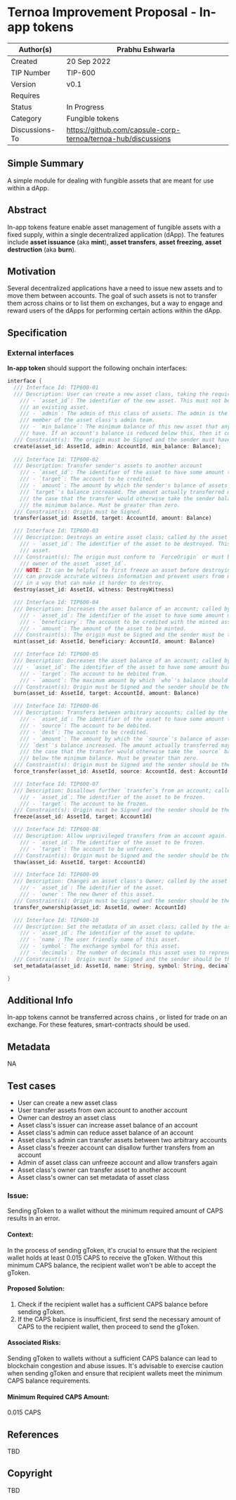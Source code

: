# Ternoa Improvement Proposal - __In-app tokens__

| Author(s)      | Prabhu Eshwarla |
| ----------- | ----------- |
| Created   | 20 Sep 2022       |
| TIP Number   | TIP-600       |
| Version   | v0.1       |
| Requires   |       |
| Status | In Progress       |
| Category   | Fungible tokens       |
| Discussions-To   | https://github.com/capsule-corp-ternoa/ternoa-hub/discussions     |


## Simple Summary

A simple module for dealing with fungible assets that are meant for use within a dApp. 

## Abstract

In-app tokens feature enable asset management of fungible assets with a fixed supply, within a single decentralized application (dApp). The features include __asset issuance__ (aka __mint__), __asset transfers__, __asset freezing__, __asset destruction__ (aka __burn__). 

## Motivation

Several decentralized applications have a need to issue new assets and to move them between accounts. The goal of such assets is not to transfer them across chains or to list them on exchanges, but a way to engage and reward users of the dApps for performing certain actions within the dApp.  

## Specification

### External interfaces

__In-app token__ should support the following onchain interfaces:
``` rust
interface {
  /// Interface Id: TIP600-01
  /// Description: User can create a new asset class, taking the required deposit
	/// - `asset_id`: The identifier of the new asset. This must not be currently in use to identify
	/// an existing asset.
	/// - `admin`: The admin of this class of assets. The admin is the initial address of each
	/// member of the asset class's admin team.
	/// - `min_balance`: The minimum balance of this new asset that any single account must
	/// have. If an account's balance is reduced below this, then it collapses to zero.  
  /// Constraint(s): The origin must be Signed and the sender must have sufficient funds free.
  create(asset_id: AssetId, admin: AccountId, min_balance: Balance);
  
  /// Interface Id: TIP600-02
  /// Description: Transfer sender's assets to another account
	/// - `asset_id`: The identifier of the asset to have some amount transferred.
	/// - `target`: The account to be credited.
	/// - `amount`: The amount by which the sender's balance of assets should be reduced and
	/// `target`'s balance increased. The amount actually transferred may be slightly greater in
	/// the case that the transfer would otherwise take the sender balance above zero but below
	/// the minimum balance. Must be greater than zero.  
  /// Constraint(s): Origin must be Signed.
  transfer(asset_id: AssetId, target: AccountId, amount: Balance)

  /// Interface Id: TIP600-03
  /// Description: Destroys an entire asset class; called by the asset class's Owner
    /// - `asset_id`: The identifier of the asset to be destroyed. This must identify an existing
	/// asset.  
  /// Constraint(s): The origin must conform to `ForceOrigin` or must be Signed and the sender must be the
    /// owner of the asset `asset_id`.
  /// NOTE: It can be helpful to first freeze an asset before destroying it so that you
  /// can provide accurate witness information and prevent users from manipulating state
  /// in a way that can make it harder to destroy.
  destroy(asset_id: AssetId, witness: DestroyWitness)

  /// Interface Id: TIP600-04
  /// Description: Increases the asset balance of an account; called by the asset class's Issuer.
	/// - `asset_id`: The identifier of the asset to have some amount minted.
	/// - `beneficiary`: The account to be credited with the minted assets.
	/// - `amount`: The amount of the asset to be minted.  
  /// Constraint(s): The origin must be Signed and the sender must be the Issuer of the asset `id`.
  mint(asset_id: AssetId, beneficiary: AccountId, amount: Balance)

  /// Interface Id: TIP600-05
  /// Description: Decreases the asset balance of an account; called by the asset class's Admin
  /// - `asset_id`: The identifier of the asset to have some amount burned.
	/// - `target`: The account to be debited from.
	/// - `amount`: The maximum amount by which `who`'s balance should be reduced.
  /// Constraint(s): Origin must be Signed and the sender should be the Manager of the asset `id`.
  burn(asset_id: AssetId, target: AccountId, amount: Balance)  

  /// Interface Id: TIP600-06
  /// Description: Transfers between arbitrary accounts; called by the asset class's Admin.
	/// - `asset_id`: The identifier of the asset to have some amount transferred.
	/// - `source`: The account to be debited.
	/// - `dest`: The account to be credited.
	/// - `amount`: The amount by which the `source`'s balance of assets should be reduced and
	/// `dest`'s balance increased. The amount actually transferred may be slightly greater in
	/// the case that the transfer would otherwise take the `source` balance above zero but
	/// below the minimum balance. Must be greater than zero.  
  /// Constraint(s): Origin must be Signed and the sender should be the Admin of the asset `id`.
  force_transfer(asset_id: AssetId, source: AccountId, dest: AccountId, amount: Balance)  

  /// Interface Id: TIP600-07
  /// Description: Disallows further `transfer`s from an account; called by the asset class's Freezer account.
	/// - `asset_id`: The identifier of the asset to be frozen.
	/// - `target`: The account to be frozen.  
  /// Constraint(s): Origin must be Signed and the sender should be the Freezer of the asset `id`.
  freeze(asset_id: AssetId, target: AccountId)  

  /// Interface Id: TIP600-08
  /// Description: Allow unprivileged transfers from an account again.
	/// - `asset_id`: The identifier of the asset to be frozen.
	/// - `target`: The account to be unfrozen.  
  /// Constraint(s): Origin must be Signed and the sender should be the Admin of the asset `id`.
  thaw(asset_id: AssetId, target: AccountId)  

  /// Interface Id: TIP600-09
  /// Description: Changes an asset class's Owner; called by the asset class's Owner.
	/// - `asset_id`: The identifier of the asset.
	/// - `owner`: The new Owner of this asset.  
  /// Constraint(s): Origin must be Signed and the sender should be the Owner of the asset `id`.
  transfer_ownership(asset_id: AssetId, owner: AccountId)  

  /// Interface Id: TIP600-10
  /// Description: Set the metadata of an asset class; called by the asset class's Owner.
	/// - `asset_id`: The identifier of the asset to update.
	/// - `name`: The user friendly name of this asset.
	/// - `symbol`: The exchange symbol for this asset.
	/// - `decimals`: The number of decimals this asset uses to represent one unit.  
  /// Constraint(s):  Origin must be Signed and the sender should be the Owner of the asset `id`.
  set_metadata(asset_id: AssetId, name: String, symbol: String, decimals: u8)  

}

```

## Additional Info

In-app tokens cannot be transferred across chains , or listed for trade on an exchange. For these features, smart-contracts should be used.

## Metadata

NA

## Test cases

* User can create a new asset class
* User transfer assets from own account to another account
* Owner can destroy an asset class
* Asset class's issuer can increase asset balance of an account
* Asset class's admin can reduce asset balance of an account
* Asset class's admin can transfer assets between two arbitrary accounts
* Asset class's freezer account can disallow further transfers from an account
* Admin of asset class can unfreeze account and allow transfers again
* Asset class's owner can transfer asset to another account
* Asset class's owner can set metadata of asset class

### Issue:
Sending gToken to a wallet without the minimum required amount of CAPS results in an error.

#### Context:
In the process of sending gToken, it's crucial to ensure that the recipient wallet holds at least 0.015 CAPS to receive the gToken. Without this minimum CAPS balance, the recipient wallet won't be able to accept the gToken.

#### Proposed Solution:
1. Check if the recipient wallet has a sufficient CAPS balance before sending gToken.
2. If the CAPS balance is insufficient, first send the necessary amount of CAPS to the recipient wallet, then proceed to send the gToken.

#### Associated Risks:
Sending gToken to wallets without a sufficient CAPS balance can lead to blockchain congestion and abuse issues. It's advisable to exercise caution when sending gToken and ensure that recipient wallets meet the minimum CAPS balance requirements.

#### Minimum Required CAPS Amount:
0.015 CAPS
 
## References
TBD

## Copyright
TBD
